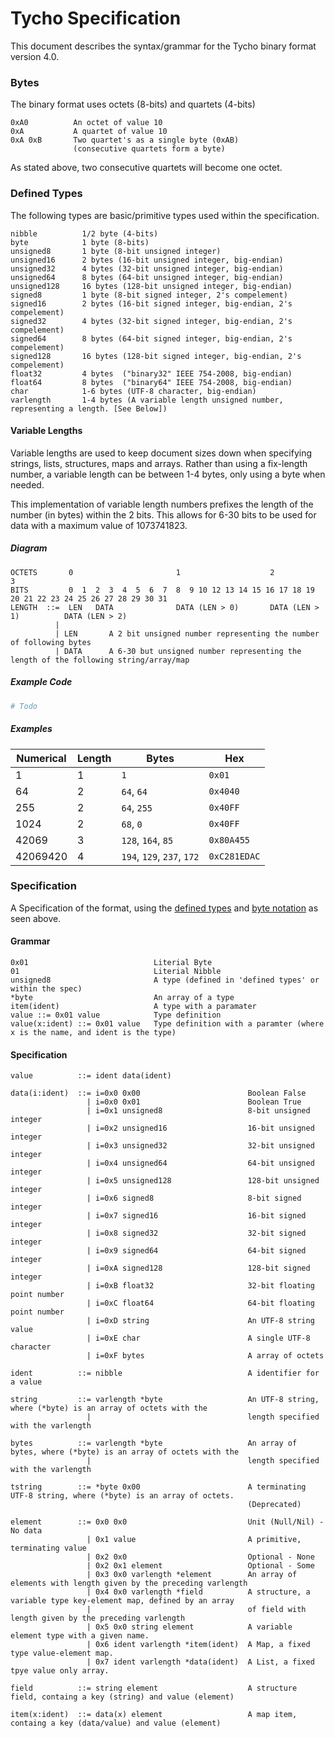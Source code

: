 # Tycho Specification
This document describes the syntax/grammar for the Tycho binary format version 4.0.

### Bytes
The binary format uses octets (8-bits) and quartets (4-bits)
```
0xA0          An octet of value 10
0xA           A quartet of value 10
0xA 0xB       Two quartet's as a single byte (0xAB)
              (consecutive quartets form a byte)
```
As stated above, two consecutive quartets will become one octet.

### Defined Types
The following types are basic/primitive types used within the specification.
```
nibble          1/2 byte (4-bits)
byte            1 byte (8-bits)
unsigned8       1 byte (8-bit unsigned integer)
unsigned16      2 bytes (16-bit unsigned integer, big-endian)
unsigned32      4 bytes (32-bit unsigned integer, big-endian)
unsigned64      8 bytes (64-bit unsigned integer, big-endian)
unsigned128     16 bytes (128-bit unsigned integer, big-endian)
signed8         1 byte (8-bit signed integer, 2's compelement)
signed16        2 bytes (16-bit signed integer, big-endian, 2's compelement)
signed32        4 bytes (32-bit signed integer, big-endian, 2's compelement)
signed64        8 bytes (64-bit signed integer, big-endian, 2's compelement)
signed128       16 bytes (128-bit signed integer, big-endian, 2's compelement)
float32         4 bytes  ("binary32" IEEE 754-2008, big-endian)
float64         8 bytes  ("binary64" IEEE 754-2008, big-endian)
char            1-6 bytes (UTF-8 character, big-endian)
varlength       1-4 bytes (A variable length unsigned number, representing a length. [See Below])
```

#### Variable Lengths
Variable lengths are used to keep document sizes down when specifying strings, lists, structures, maps and arrays.
Rather than using a fix-length number, a variable length can be between 1-4 bytes, only using a byte when needed.

This implementation of variable length numbers prefixes the length of the number (in bytes) within the 2 bits.
This allows for 6-30 bits to be used for data with a maximum value of 1073741823.

##### Diagram
```
OCTETS       0                       1                    2                       3  
BITS         0  1  2  3  4  5  6  7  8  9 10 12 13 14 15 16 17 18 19 20 21 22 23 24 25 26 27 28 29 30 31
LENGTH  ::=  LEN   DATA              DATA (LEN > 0)       DATA (LEN > 1)          DATA (LEN > 2)
          |  
          | LEN       A 2 bit unsigned number representing the number of following bytes
          | DATA      A 6-30 but unsigned number representing the length of the following string/array/map
```

##### Example Code
```python
# Todo
```

##### Examples
| Numerical | Length | Bytes                        | Hex                          |
| --------- | -------| ---------------------------- | ---------------------------- |
| 1         | 1      | `1`                          | `0x01`                       |
| 64        | 2      | `64`, `64`                   | `0x4040`                     |
| 255       | 2      | `64`, `255`                  | `0x40FF`                     |
| 1024      | 2      | `68`, `0`                    | `0x40FF`                     |
| 42069     | 3      | `128`, `164`, `85`           | `0x80A455`                   |
| 42069420  | 4      | `194`, `129`, `237`, `172`   | `0xC281EDAC`                 |


### Specification
A Specification of the format, using the [defined types](#Defined-Types) and [byte notation](#Bytes) as seen above.
#### Grammar
```
0x01                            Literial Byte
01                              Literial Nibble
unsigned8                       A type (defined in 'defined types' or within the spec)
*byte                           An array of a type
item(ident)                     A type with a paramater
value ::= 0x01 value            Type definition
value(x:ident) ::= 0x01 value   Type definition with a paramter (where x is the name, and ident is the type)
```

#### Specification
```
value          ::= ident data(ident)

data(i:ident)  ::= i=0x0 0x00                        Boolean False
                 | i=0x0 0x01                        Boolean True
                 | i=0x1 unsigned8                   8-bit unsigned integer
                 | i=0x2 unsigned16                  16-bit unsigned integer
                 | i=0x3 unsigned32                  32-bit unsigned integer
                 | i=0x4 unsigned64                  64-bit unsigned integer
                 | i=0x5 unsigned128                 128-bit unsigned integer
                 | i=0x6 signed8                     8-bit signed integer
                 | i=0x7 signed16                    16-bit signed integer
                 | i=0x8 signed32                    32-bit signed integer
                 | i=0x9 signed64                    64-bit signed integer
                 | i=0xA signed128                   128-bit signed integer
                 | i=0xB float32                     32-bit floating point number
                 | i=0xC float64                     64-bit floating point number
                 | i=0xD string                      An UTF-8 string value
                 | i=0xE char                        A single UTF-8 character
                 | i=0xF bytes                       A array of octets

ident          ::= nibble                            A identifier for a value 

string         ::= varlength *byte                   An UTF-8 string, where (*byte) is an array of octets with the
                 |                                   length specified with the varlength

bytes          ::= varlength *byte                   An array of bytes, where (*byte) is an array of octets with the
                 |                                   length specified with the varlength

tstring        ::= *byte 0x00                        A terminating UTF-8 string, where (*byte) is an array of octets.
                                                     (Deprecated)

element        ::= 0x0 0x0                           Unit (Null/Nil) - No data
                 | 0x1 value                         A primitive, terminating value
                 | 0x2 0x0                           Optional - None
                 | 0x2 0x1 element                   Optional - Some
                 | 0x3 0x0 varlength *element        An array of elements with length given by the preceding varlength
                 | 0x4 0x0 varlength *field          A structure, a variable type key-element map, defined by an array
                 |                                   of field with length given by the preceding varlength
                 | 0x5 0x0 string element            A variable element type with a given name.
                 | 0x6 ident varlength *item(ident)  A Map, a fixed type value-element map.
                 | 0x7 ident varlength *data(ident)  A List, a fixed tpye value only array.

field          ::= string element                    A structure field, containg a key (string) and value (element)

item(x:ident)  ::= data(x) element                   A map item, containg a key (data/value) and value (element) 

```
